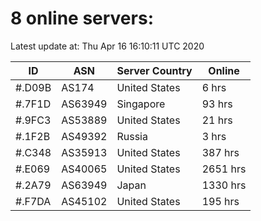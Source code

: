 # 8 online servers:

Latest update at: Thu Apr 16 16:10:11 UTC 2020

| ID | ASN | Server Country | Online |
| -- | --- | -------------- | ------ |
| #.D09B | AS174 | United States | 6 hrs |
| #.7F1D | AS63949 | Singapore | 93 hrs |
| #.9FC3 | AS53889 | United States | 21 hrs |
| #.1F2B | AS49392 | Russia | 3 hrs |
| #.C348 | AS35913 | United States | 387 hrs |
| #.E069 | AS40065 | United States | 2651 hrs |
| #.2A79 | AS63949 | Japan | 1330 hrs |
| #.F7DA | AS45102 | United States | 195 hrs |

